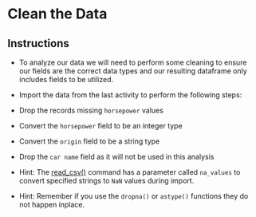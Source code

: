 # Clean the Data

## Instructions

* To analyze our data we will need to perform some cleaning to ensure our fields are the correct data types and our resulting dataframe only includes fields to be utilized.

* Import the data from the last activity to perform the following steps: 

- Drop the records missing `horsepower` values

- Convert the `horsepower` field to be an integer type

- Convert the `origin` field to be a string type

- Drop the `car name` field as it will not be used in this analysis

* Hint: The [read_csv()](https://pandas.pydata.org/pandas-docs/stable/reference/api/pandas.read_csv.html) command has a parameter called `na_values` to convert specified strings to `NaN` values during import.

* Hint: Remember if you use the `dropna()` or `astype()` functions they do not happen inplace.